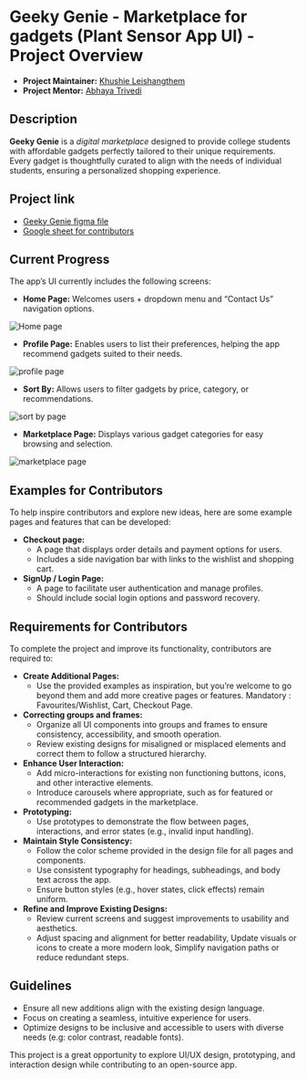 # Geeky Genie - Marketplace for gadgets (Plant Sensor App UI) - Project Overview
- **Project Maintainer:** [Khushie Leishangthem](https://github.com/Khushie134)
- **Project Mentor:** [Abhaya Trivedi](https://github.com/abhayaaatriv)
## Description
**Geeky Genie** is a _digital marketplace_ designed to provide college students with affordable gadgets perfectly tailored to their unique requirements. Every gadget is thoughtfully curated to align with the needs of individual students, ensuring a personalized shopping experience.

## Project link
- [Geeky Genie figma file](https://www.figma.com/design/YZV9coR6emc4A9hwEVBnfq/Pyxis_GeekyGenie?node-id=437-1021&t=YwCVvFvG8yHfgKgj-1)
- [Google sheet for contributors](https://docs.google.com/spreadsheets/d/1J7b2RPzdOTuzdlDrv48fAiXWcPTFeGwS_7IxIVc5f38/edit?gid=0#gid=0)

## Current Progress
The app’s UI currently includes the following screens:
- **Home Page:** Welcomes users + dropdown menu and “Contact Us” navigation options.

![Home page](https://github.com/GDG-IGDTUW/UI-UX/blob/866ab85d468552e5806130fa7438abf787d5b4a3/Geeky%20Genie/home%20page.png)

- **Profile Page:** Enables users to list their preferences, helping the app recommend gadgets suited to their needs.

![profile page](https://github.com/GDG-IGDTUW/UI-UX/blob/866ab85d468552e5806130fa7438abf787d5b4a3/Geeky%20Genie/my%20profile.png)

- **Sort By:** Allows users to filter gadgets by price, category, or recommendations.

![sort by page](https://github.com/GDG-IGDTUW/UI-UX/blob/866ab85d468552e5806130fa7438abf787d5b4a3/Geeky%20Genie/camera.png)

- **Marketplace Page:** Displays various gadget categories for easy browsing and selection.

![marketplace page](https://github.com/GDG-IGDTUW/UI-UX/blob/866ab85d468552e5806130fa7438abf787d5b4a3/Geeky%20Genie/acc.png)

## Examples for Contributors
To help inspire contributors and explore new ideas, here are some example pages and features that can be developed:
- **Checkout page:**
  - A page that displays order details and payment options for users.
  - Includes a side navigation bar with links to the wishlist and shopping cart.
- **SignUp / Login Page:**
  - A page to facilitate user authentication and manage profiles.
  - Should include social login options and password recovery.

## Requirements for Contributors
To complete the project and improve its functionality, contributors are required to:
- **Create Additional Pages:**
  - Use the provided examples as inspiration, but you’re welcome to go beyond them and add more creative pages or features. Mandatory : Favourites/Wishlist, Cart, Checkout Page.
- **Correcting groups and frames:**
  -	Organize all UI components into groups and frames to ensure consistency, accessibility, and smooth operation.
  - Review existing designs for misaligned or misplaced elements and correct them to follow a structured hierarchy.
- **Enhance User Interaction:**
  - Add micro-interactions for existing non functioning buttons, icons, and other interactive elements.
  - Introduce carousels where appropriate, such as for featured or recommended gadgets in the marketplace.
- **Prototyping:**
  - Use prototypes to demonstrate the flow between pages, interactions, and error states (e.g., invalid input handling).
- **Maintain Style Consistency:**
  - Follow the color scheme provided in the design file for all pages and components.
  - Use consistent typography for headings, subheadings, and body text across the app.
  - Ensure button styles (e.g., hover states, click effects) remain uniform.
- **Refine and Improve Existing Designs:**
  - Review current screens and suggest improvements to usability and aesthetics.
  - Adjust spacing and alignment for better readability, Update visuals or icons to create a more modern look, Simplify navigation paths or reduce redundant steps.

## Guidelines
- Ensure all new additions align with the existing design language.
- Focus on creating a seamless, intuitive experience for users.
- Optimize designs to be inclusive and accessible to users with diverse needs (e.g: color contrast, readable fonts).

This project is a great opportunity to explore UI/UX design, prototyping, and interaction design while contributing to an open-source app.
